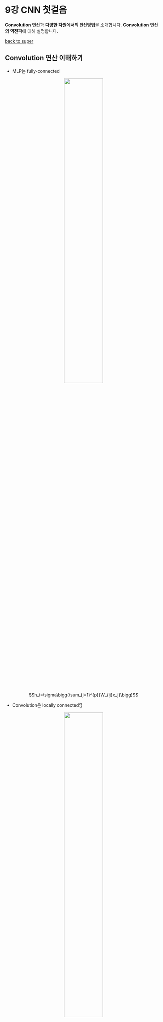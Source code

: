 # 9강 CNN 첫걸음
**Convolution 연산**과 **다양한 차원에서의 연산방법**을 소개합니다.
**Convolution 연산의 역전파**에 대해 설명합니다.

[back to super](https://github.com/jinmang2/BoostCamp_AI_Tech_2/tree/main/u-stage/ai_math)

## Convolution 연산 이해하기
- MLP는 fully-connected
<div align="center">
<img align="center" src="../../../assets/img/u-stage/cnn1.PNG" width="50%" height="50%">
</div>

$$h_i=\sigma\bigg(\sum_{j=1}^{p}{W_{ij}x_j}\bigg)$$
- Convolution은 locally connected임
<div align="center">
<img align="center" src="../../../assets/img/u-stage/cnn2.PNG" width="50%" height="50%">
</div>

$$h_i=\sigma\bigg(\sum_{j=1}^{k}v_j x_{i+j-1}\bigg)$$
- Convolution 연산의 수학적인 의미?
    - 신호(signal)을 **커널을 이용해 국소적으로(locally) 증폭 혹은 감소** 시켜 정보를 추출 혹은 필터링하는 것
    - CNN에서 사용하는 convolution은 사실 `cross-correlation`임.
    - 이게 크게 보니 동일하게 작동해서 쓰는거지 원랜 다른 의미!

$$\text{continuous}\quad[f*g](x)=\int_{\mathbb{R}^d}{f(z)g(x+z)dz}=\int_{\mathbb{R}^d}{f(x+z)g(z)dz}=[g*f](x)$$

$$\text{discrete}\quad\quad[f*g](i)=\sum_{a\in \mathbb{Z}^d}{f(a)g(i+a)}=\sum_{a\in\mathbb{Z}^d}{f(i+a)g(a)}=[g*f](x)$$

- 커널은 정의역 내에서 움직여도 변하지 않고(**translation invariant**) 주어진 신호에 **국소적(local)** 으로 적용된다.

![img](../../../assets/img/u-stage/cnn3.PNG)

## 다양한 차원에서의 Convolution
- 1d, 2d, 3d 다 존재함!
- 실제로 torch에서도 보면 `nn.Conv1d`, `nn.Conv2d`, `nn.Conv3d` 다 제공하고 있음

$$\begin{array}{lll}
\text{1D-conv}\quad[f*g](i)=\sum_{p=1}^d{f(p)g(i+p)} \\\\
\text{2D-conv}\quad[f*g](i,j)=\sum_{p,q}{f(p,q)g(i+p,j+q)} \\\\
\text{3D-conv}\quad[f*g](i,j,k)=\sum_{p,q}{f(p,q,r)g(i+p,j+q,k+r)}
\end{array}$$

## 2차원 Convolution 연산 이해하기
- 2D-Conv 연산은 커널을 입력벡터 상에서 움직여가면서 선형모델과 합성함수가 적용되는 구조

![img](../../../assets/img/u-stage/cnn4.PNG)

![img](../../../assets/img/u-stage/cnn5.PNG)

- 입력크기, 커널크기, 출력크기 계산 수식
    - https://discuss.pytorch.org/t/how-to-keep-the-shape-of-input-and-output-same-when-dilation-conv/14338
    - o = output
    - p = padding (default 0)
    - k = kernel_size
    - s = stride (default 1)
    - d = dilation (default 1)
    ```
    o = [i + 2*p - k - (k-1)*(d-1)]/s + 1
    ```
- 채널이 여러 개로 확장되면 Tensor로 아래와 같이 이해하면 편함

![img](../../../assets/img/u-stage/cnn6.PNG)

## Convolution 연산의 역전파 이해하기
- Convolution 연산은 커널이 모든 입력데이터에 공통으로 적용된다.
- 즉, 역전파를 계산할 때도 convolution 연산이 나오게 된다.

$$\begin{array}{lll}
\cfrac{\partial}{\partial x}[f*g](x)&=\cfrac{\partial}{\partial x}\displaystyle\int_{\mathbb{R}^d}{f(y)g(x-y)dy}\\
\\
&=\displaystyle \int_{\mathbb{R}^d}{f(y)\cfrac{\partial}{\partial x}g(x-y)dy}\\\\
&=[f*g^\prime](x)
\end{array}$$

- 차후에 수식으로 정리하고...
- 본 정리에는 강의의 스크린샷으로 대체하고자 한다.

<div align="center">
<img align="center" src="../../../assets/img/u-stage/cnn7.PNG" width="70%" height="70%">
</div>

<div align="center">
<img align="center" src="../../../assets/img/u-stage/cnn8.PNG" width="70%" height="70%">
</div>

<div align="center">
<img align="center" src="../../../assets/img/u-stage/cnn9.PNG" width="70%" height="70%">
</div>

<div align="center">
<img align="center" src="../../../assets/img/u-stage/cnn10.PNG" width="70%" height="70%">
</div>

<div align="center">
<img align="center" src="../../../assets/img/u-stage/cnn11.PNG" width="70%" height="70%">
</div>

<div align="center">
<img align="center" src="../../../assets/img/u-stage/cnn12.PNG" width="70%" height="70%">
</div>

![img](../../../assets/img/u-stage/cnn13.PNG)

- 참고
    - https://ratsgo.github.io/deep%20learning/2017/04/05/CNNbackprop/
    - https://metamath1.github.io/cnn/index.html
